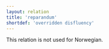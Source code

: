 ```yaml
---
layout: relation
title: 'reparandum'
shortdef: 'overridden disfluency'
---
```


This relation is not used for Norwegian.
<!-- Interlanguage links updated Út zář 29 20:23:43 CEST 2020 -->

